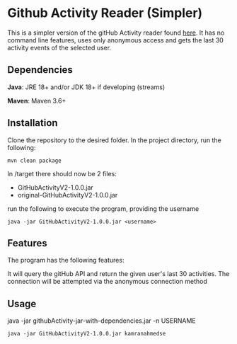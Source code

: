 # Github Activity Reader (Simpler)
This is a simpler version of the gitHub Activity reader found [here](). It has no command line features, uses only anonymous access and gets the last 30 activity events of the selected user.


## Dependencies
**Java**: JRE 18+ and/or JDK 18+ if developing (streams)


**Maven**: Maven 3.6+

## Installation
Clone the repository to the desired folder.
In the project directory, run the following:

```Shell
mvn clean package
```
In /target there should now be 2 files:
<ul>
	<li>GitHubActivityV2-1.0.0.jar</li>
	<li>original-GitHubActivityV2-1.0.0.jar</li>
</ul>

run the following to execute the program, providing the username

```Shell
java -jar GitHubActivityV2-1.0.0.jar <username>
```

## Features
The program has the following features:

It will query the gitHub API and return the given user's last 30 activities. The connection will be attempted via the anonymous connection method
## Usage
java -jar githubActivity-jar-with-dependencies.jar -n USERNAME


```Shell
java -jar GitHubActivityV2-1.0.0.jar kamranahmedse
```